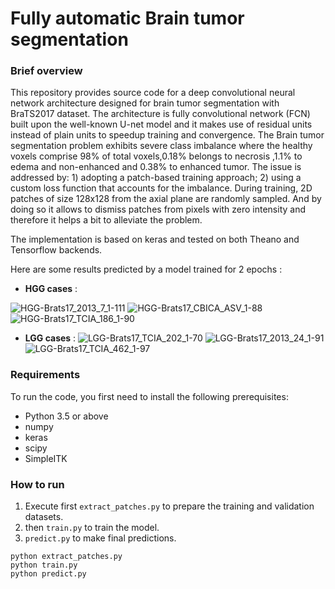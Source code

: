 # Fully automatic Brain tumor segmentation

### Brief overview

This repository provides source code for a deep convolutional neural network architecture designed for brain tumor segmentation with BraTS2017 dataset. 
The architecture is fully convolutional network (FCN) built upon the well-known U-net model and it makes use of residual units instead of plain units to speedup training and convergence.
The Brain tumor segmentation problem exhibits severe class imbalance where the healthy voxels comprise 98% of total voxels,0.18% belongs to necrosis ,1.1% to edema and non-enhanced and 0.38% to enhanced tumor. 
The issue is addressed by: 1) adopting a patch-based training approach; 2) using a custom loss function that accounts for the imbalance. 
During training, 2D patches of size 128x128 from the axial plane are randomly sampled. And by doing so it allows to dismiss patches from pixels with zero intensity and therefore it helps a bit to alleviate the problem.

The implementation is based on keras and tested on both Theano and Tensorflow backends.

Here are some results predicted by a model trained for 2 epochs :

*   **HGG cases** :

![HGG-Brats17_2013_7_1-111](https://github.com/nitindantu/Healthcare/assets/41870240/d1a37642-eefd-4a0d-9afe-ebacb522db54)
![HGG-Brats17_CBICA_ASV_1-88](https://github.com/nitindantu/Healthcare/assets/41870240/a34b88c5-3ac4-462f-8b59-311fc0e48451)
![HGG-Brats17_TCIA_186_1-90](https://github.com/nitindantu/Healthcare/assets/41870240/505fed33-29ef-40fe-a627-0537ed2d4f8c)

*   **LGG cases** :
![LGG-Brats17_TCIA_202_1-70](https://github.com/nitindantu/Healthcare/assets/41870240/00449b0b-c000-4b04-99d2-2fcbecab77da)
![LGG-Brats17_2013_24_1-91](https://github.com/nitindantu/Healthcare/assets/41870240/061b5896-2902-49c3-8e7e-8639e48fe9e1)
![LGG-Brats17_TCIA_462_1-97](https://github.com/nitindantu/Healthcare/assets/41870240/81f34321-5eb1-4bcf-b2fd-bc7347b587b9)


### Requirements

To run the code, you first need to install the following prerequisites: 

* Python 3.5 or above
* numpy
* keras
* scipy
* SimpleITK

### How to run

1. Execute first `extract_patches.py` to prepare the training and validation datasets.
2. then `train.py` to train the model.
3. `predict.py` to make final predictions.

```
python extract_patches.py
python train.py
python predict.py
```
